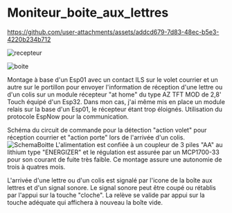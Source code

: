# Moniteur_boite_aux_lettres

https://github.com/user-attachments/assets/addcd679-7d83-48ec-b5e3-4220b234b712

![recepteur](https://github.com/user-attachments/assets/25d1f1a6-e270-4412-85e2-f4e897c6ba41)

![boite](https://github.com/user-attachments/assets/9a92c868-9bde-48ba-a1b4-d735c533ade5)

Montage à base d'un Esp01 avec un contact ILS sur le volet courrier et un autre sur le portillon pour envoyer l'information de réception d'une lettre ou d'un colis sur un module récepteur "at home" du type AZ TFT MOD de 2,8' Touch équipé d'un Esp32.
Dans mon cas, j'ai même mis en place un module relais sur la base d'un Esp01, le récepteur étant trop éloignés. 
Utilisation du protocole EspNow pour la communication.

Schéma du circuit de commande pour la détection "action volet" pour réception courrier et "action porte" lors de l'arrivée d'un colis.
![SchemaBoitte](https://github.com/user-attachments/assets/761221e4-644a-47f2-b587-dc86ec19d954)
L'alimentation est confiée à un coupleur de 3 piles "AA" au lithium type "ENERGIZER"
et le régulation est assurée par un MCP1700-33 pour son courant de fuite très faible.
Ce montage assure une autonomie de trois à quatres mois.

L'arrivée d'une lettre ou d'un colis est signalé par l'icone de la boîte aux lettres et d'un signal sonore.
Le signal sonore peut être coupé ou rétablis par l'appui sur la touche "cloche".
La relève se valide par appui sur la touche adéquate qui affichera à nouveau la boîte vide.




